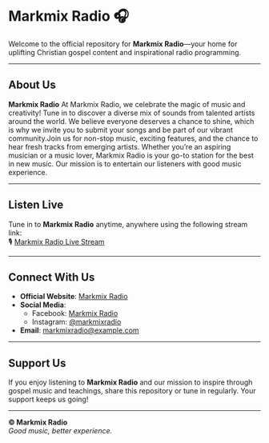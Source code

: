 # Markmix Radio 🎧

Welcome to the official repository for **Markmix Radio**—your home for uplifting Christian gospel content and inspirational radio programming.

---

## About Us

**Markmix Radio** At Markmix Radio, we celebrate the magic of music and creativity! Tune in to discover a diverse mix of sounds from talented artists around the world. We believe everyone deserves a chance to shine, which is why we invite you to submit your songs and be part of our vibrant community.Join us for non-stop music, exciting features, and the chance to hear fresh tracks from emerging artists. Whether you’re an aspiring musician or a music lover, Markmix Radio is your go-to station for the best in new music.
Our mission is to entertain our listeners with good music experience.

---

## Listen Live

Tune in to **Markmix Radio** anytime, anywhere using the following stream link:  
🎙️ [Markmix Radio Live Stream](https://stream.zeno.fm/tylpaba8zmquv)

---

## Connect With Us

- **Official Website**: [Markmix Radio](https://markmixstudios.blogspot.com/p/about.html)  
- **Social Media**:  
  - Facebook: [Markmix Radio](https://www.facebook.com/markmixstudios1)  
  - Instagram: [@markmixradio](https://www.instagram.com/markmix.studios)  
- **Email**: [markmixradio@example.com](mailto:markmixradio@example.com)

---

## Support Us

If you enjoy listening to **Markmix Radio** and our mission to inspire through gospel music and teachings, share this repository or tune in regularly. Your support keeps us going!

---
**© Markmix Radio**  
*Good music, better experience.* 
